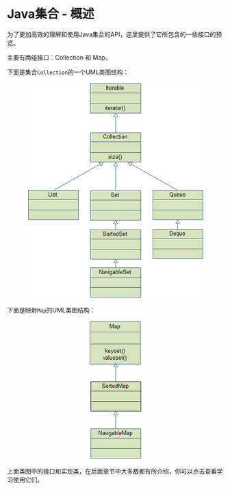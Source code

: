 # Java集合 - 概述

为了更加高效的理解和使用Java集合的API，这里提供了它所包含的一些接口的预览。

主要有两组接口：Collection 和 Map。

下面是集合`Collection`的一个UML类图结构：

<div style="text-align: center">

![](res/collection-overview.png)
</div>

下面是映射`Map`的UML类图结构：

<div style="text-align: center">

![](res/map-overview.png)
</div>

上面类图中的接口和实现类，在后面章节中大多数都有所介绍，你可以点击查看学习使用它们。
